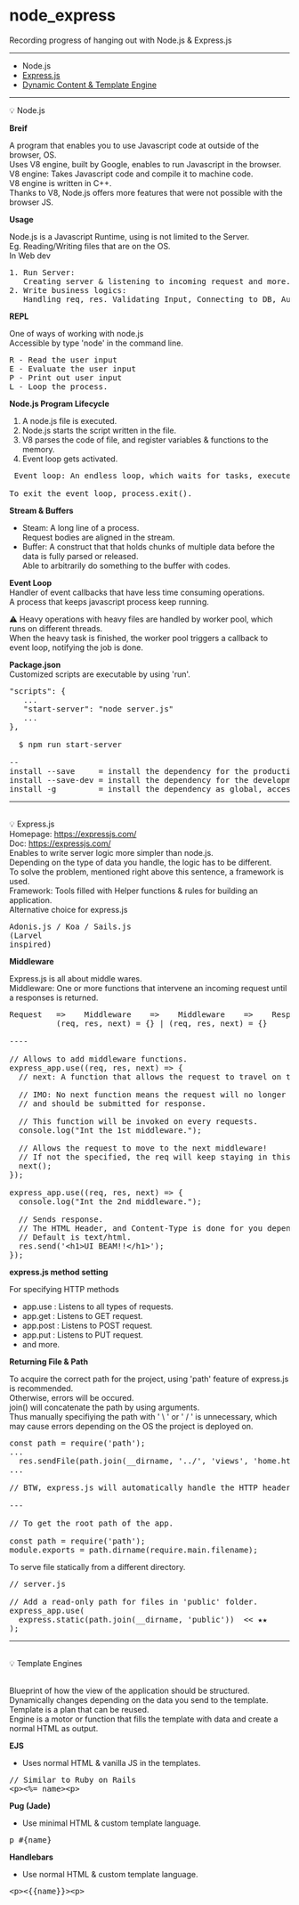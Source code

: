 # node_express

Recording progress of hanging out with Node.js & Express.js

---
 - Node.js
 - <a href="#user-content-express">Express.js</a>
 - <a href="#user-content-template">Dynamic Content & Template Engine</a>
---

💡 Node.js

**Breif**

A program that enables you to use Javascript code at outside of the browser, OS.
<br>Uses V8 engine, built by Google, enables to run Javascript in the browser.
<br>V8 engine: Takes Javascript code and compile it to machine code.
<br>V8 engine is written in C++.
<br>Thanks to V8, Node.js offers more features that were not possible with the browser JS.

**Usage**

Node.js is a Javascript Runtime, using is not limited to the Server.
<br>Eg. Reading/Writing files that are on the OS.
<br>In Web dev
<pre>
1. Run Server: 
   Creating server & listening to incoming request and more.
2. Write business logics: 
   Handling req, res. Validating Input, Connecting to DB, Authentication and more.
</pre>

**REPL**

One of ways of working with node.js
<br>Accessible by type 'node' in the command line.
<pre>
R - Read the user input
E - Evaluate the user input
P - Print out user input
L - Loop the process.
</pre>

**Node.js Program Lifecycle**
1. A node.js file is executed.
2. Node.js starts the script written in the file.
3. V8 parses the code of file, and register variables & functions to the memory.
4. Event loop gets activated.
<pre> Event loop: An endless loop, which waits for tasks, executes them and then sleeps until it receives more tasks.

To exit the event loop, process.exit().
</pre>

**Stream & Buffers**
* Steam: A long line of a process.
<br>Request bodies are aligned in the stream.
* Buffer: A construct that that holds chunks of multiple data before the data is fully parsed or released.
<br>Able to arbitrarily do something to the buffer with codes.

**Event Loop**
<br>Handler of event callbacks that have less time consuming operations.
<br>A process that keeps javascript process keep running.

⚠️ Heavy operations with heavy files are handled by worker pool, which runs on different threads.
<br> When the heavy task is finished, the worker pool triggers a callback to event loop, notifying the job is done.

**Package.json**
<br>Customized scripts are executable by using 'run'.
<pre>
"scripts": {
   ...
   "start-server": "node server.js"
   ...
},

  $ npm run start-server

--
install --save     = install the dependency for the production only.
install --save-dev = install the dependency for the development only.
install -g         = install the dependency as global, accesible anywhere in the computer.
</pre>

---
<br id="express">
💡 Express.js
<br>Homepage: <a href="https://expressjs.com/">https://expressjs.com/</a>
<br>Doc: <a href="https://expressjs.com/en/4x/api.html#app">https://expressjs.com/</a>
<br>Enables to write server logic more simpler than node.js.
<br>Depending on the type of data you handle, the logic has to be different.
<br>To solve the problem, mentioned right above this sentence, a framework is used.
<br>Framework: Tools filled with Helper functions & rules for building an application.
<br>Alternative choice for express.js
<pre>
Adonis.js / Koa / Sails.js
(Larvel 
inspired)
</pre>

**Middleware**

Express.js is all about middle wares.
<br>Middleware: One or more functions that intervene an incoming request until a responses is returned.

<pre>
Request   =>    Middleware    =>    Middleware    =>    Response => ...
          (req, res, next) = {} | (req, res, next) = {}

----

// Allows to add middleware functions.
express_app.use((req, res, next) => {
  // next: A function that allows the request to travel on to the next middleware.

  // IMO: No next function means the request will no longer go to next middleware 
  // and should be submitted for response.

  // This function will be invoked on every requests.
  console.log("Int the 1st middleware.");

  // Allows the request to move to the next middleware!
  // If not the specified, the req will keep staying in this scope.
  next();
});

express_app.use((req, res, next) => {
  console.log("Int the 2nd middleware.");

  // Sends response.
  // The HTML Header, and Content-Type is done for you depending on what you insert as an argument.
  // Default is text/html.
  res.send('&#60;h1&#62;UI BEAM!!&#60;/h1&#62;');
});
</pre>

**express.js method setting**

For specifying HTTP methods
* app.use : Listens to all types of requests.
* app.get : Listens to GET request.
* app.post : Listens to POST request.
* app.put : Listens to PUT request.
* and more.

**Returning File & Path**

To acquire the correct path for the project, using 'path' feature of express.js is recommended.
<br>Otherwise, errors will be occured.
<br>join() will concatenate the path by using arguments.
<br>Thus manually specifiying the path with ' \\ ' or ' / ' is unnecessary, which may cause errors depending on the OS the project is deployed on.
<pre>
const path = require('path');
...
  res.sendFile(path.join(__dirname, '../', 'views', 'home.html'));  << ★★
...

// BTW, express.js will automatically handle the HTTP header of the response, text/html.

---

// To get the root path of the app.

const path = require('path');
module.exports = path.dirname(require.main.filename);
</pre>

To serve file statically from a different directory.
<pre>
// server.js

// Add a read-only path for files in 'public' folder.
express_app.use(
  express.static(path.join(__dirname, 'public'))  << ★★
);
</pre>

---
<br id="template">
💡 Template Engines

<br>Blueprint of how the view of the application should be structured.
<br>Dynamically changes depending on the data you send to the template.
<br>Template is a plan that can be reused.
<br>Engine is a motor or function that fills the template with data and create a normal HTML as output.

**EJS**
* Uses normal HTML & vanilla JS in the templates.
<pre>
// Similar to Ruby on Rails
&#60;p&#62;&#60;%= name&#62;&#60;p&#62;
</pre>

**Pug (Jade)**
* Use minimal HTML & custom template language.
<pre>
p #{name}
</pre>

**Handlebars**
* Use normal HTML & custom template language.
<pre>
&#60;p&#62;&#60;{{name}}&#62;&#60;p&#62;
</pre>